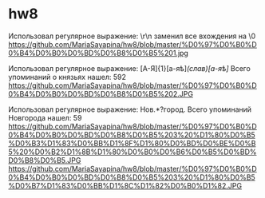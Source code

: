 # hw8
Использовал регулярное выражение: \r\n заменил все вхождения на \0
https://github.com/MariaSayapina/hw8/blob/master/%D0%97%D0%B0%D0%B4%D0%B0%D0%BD%D0%B8%D0%B5%201.jpg

Использовал регулярное выражение: [А-Я]{1}[а-яѣ]*(слав)[а-яѣ]* Всего упоминаний о князьях нашел: 592
https://github.com/MariaSayapina/hw8/blob/master/%D0%97%D0%B0%D0%B4%D0%B0%D0%BD%D0%B8%D0%B5%202.JPG

Использовал регулярное выражение: Нов.*?город. Всего упоминаний Новгорода нашел: 59
https://github.com/MariaSayapina/hw8/blob/master/%D0%97%D0%B0%D0%B4%D0%B0%D0%BD%D0%B8%D0%B5%203%20%D1%80%D0%B5%D0%B3%D1%83%D0%BB%D1%8F%D1%80%D0%BD%D0%BE%D0%B5%20%D0%B2%D1%8B%D1%80%D0%B0%D0%B6%D0%B5%D0%BD%D0%B8%D0%B5.JPG
https://github.com/MariaSayapina/hw8/blob/master/%D0%97%D0%B0%D0%B4%D0%B0%D0%BD%D0%B8%D0%B5%203%20%D1%80%D0%B5%D0%B7%D1%83%D0%BB%D1%8C%D1%82%D0%B0%D1%82.JPG
